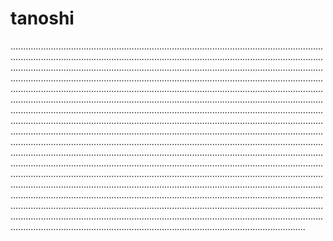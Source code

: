 # tanoshi
.................................................................................................................................................................................................................................................................................................................................................................................................................................................................................................................................................................................................................................................................................................................................................................................................................................................................................................................................................................................................................................................................................................................................................................................................................................................................................................................................................................................................................................................................................................................................................................................................................................................................................................................................................................................................................................................................................................................................................................................................................................................................................................................................................................................................................................................................................................................